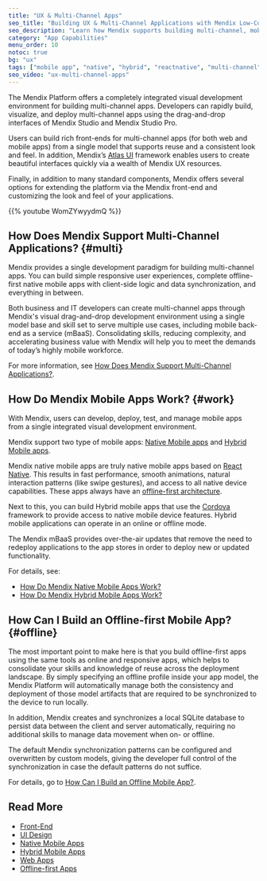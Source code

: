 ```yaml
---
title: "UX & Multi-Channel Apps"
seo_title: "Building UX & Multi-Channel Applications with Mendix Low-Code Platform"
seo_description: "Learn how Mendix supports building multi-channel, mobile and native applications & features that ensure superior UX no matter the device being used."
category: "App Capabilities"
menu_order: 10
notoc: true
bg: "ux"
tags: ["mobile app", "native", "hybrid", "reactnative", "multi-channel", "offline", "ux"]
seo_video: "ux-multi-channel-apps"
---
```


The Mendix Platform offers a completely integrated visual development environment for building multi-channel apps. Developers can rapidly build, visualize, and deploy multi-channel apps using the drag-and-drop interfaces of Mendix Studio and Mendix Studio Pro.

Users can build rich front-ends for multi-channel apps (for both web and mobile apps) from a single model that supports reuse and a consistent look and feel. In addition, Mendix’s [Atlas UI](https://atlas.mendix.com/) framework enables users to create beautiful interfaces quickly via a wealth of Mendix UX resources.

Finally, in addition to many standard components, Mendix offers several options for extending the platform via the Mendix front-end and customizing the look and feel of your applications.

{{% youtube WomZYwyydmQ %}}

## How Does Mendix Support Multi-Channel Applications? {#multi}

Mendix provides a single development paradigm for building multi-channel apps. You can build simple responsive user experiences, complete offline-first native mobile apps with client-side logic and data synchronization, and everything in between.

Both business and IT developers can create multi-channel apps through Mendix's visual drag-and-drop development environment using a single model base and skill set to serve multiple use cases, including mobile back-end as a service (mBaaS).  Consolidating skills, reducing complexity, and accelerating business value with Mendix will help you to meet the demands of today’s highly mobile workforce.

For more information, see [How Does Mendix Support Multi-Channel Applications?](front-end#support-multi-channel).

## How Do Mendix Mobile Apps Work? {#work}

With Mendix, users can develop, deploy, test, and manage mobile apps from a single integrated visual development environment.

Mendix support two type of mobile apps: [Native Mobile apps](native-mobile-apps) and [Hybrid Mobile apps](hybrid-mobile-apps).

Mendix native mobile apps are truly native mobile apps based on [React Native](https://facebook.github.io/react-native/). This results in fast performance, smooth animations, natural interaction patterns (like swipe gestures), and access to all native device capabilities. These apps always have an [offline-first architecture](#offline).

Next to this, you can build Hybrid mobile apps that use the [Cordova](https://cordova.apache.org/) framework to provide access to native mobile device features. Hybrid mobile applications can operate in an online or offline mode.

The Mendix mBaaS provides over-the-air updates that remove the need to redeploy applications to the app stores in order to deploy new or updated functionality.

For details, see:
* [How Do Mendix Native Mobile Apps Work?](mobile-apps#native-mobile-apps-work)
* [How Do Mendix Hybrid Mobile Apps Work?](mobile-apps#mobile-apps-work)

## How Can I Build an Offline-first Mobile App? {#offline}

The most important point to make here is that you build offline-first apps using the same tools as online and responsive apps, which helps to consolidate your skills and knowledge of reuse across the deployment landscape. By simply specifying an offline profile inside your app model, the Mendix Platform will automatically manage both the consistency and deployment of those model artifacts that are required to be synchronized to the device to run locally.

In addition, Mendix creates and synchronizes a local SQLite database to persist data between the client and server automatically, requiring no additional skills to manage data movement when on- or offline.

The default Mendix synchronization patterns can be configured and overwritten by custom models, giving the developer full control of the synchronization in case the default patterns do not suffice.

For details, go to [How Can I Build an Offline Mobile App?](offline-apps#build-offline).

## Read More

* [Front-End](front-end)
* [UI Design](ui-design)
* [Native Mobile Apps](native-mobile-apps)
* [Hybrid Mobile Apps](mobile-apps)
* [Web Apps](web-apps)
* [Offline-first Apps](offline-apps)
